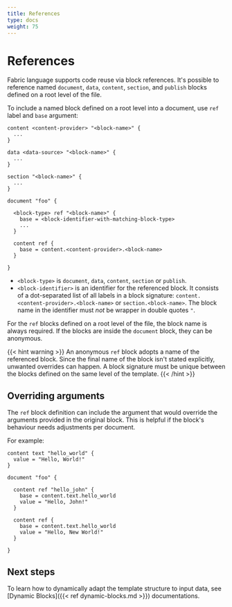 ```yaml
---
title: References
type: docs
weight: 75
---
```


# References

Fabric language supports code reuse via block references. It's possible to reference named
`document`, `data`, `content`, `section`, and `publish` blocks defined on a root level of the file.

To include a named block defined on a root level into a document, use `ref` label and `base`
argument:

```hcl
content <content-provider> "<block-name>" {
  ...
}

data <data-source> "<block-name>" {
  ...
}

section "<block-name>" {
  ...
}

document "foo" {

  <block-type> ref "<block-name>" {
    base = <block-identifier-with-matching-block-type>
    ... 
  }

  content ref {
    base = content.<content-provider>.<block-name>
  }

}
```

- `<block-type>` is `document`, `data`, `content`, `section` or `publish`.
- `<block-identifier>` is an identifier for the referenced block. It consists of a dot-separated
  list of all labels in a block signature: `content.<content-provider>.<block-name>` or
  `section.<block-name>`. The block name in the identifier must *not* be wrapper in double quotes `"`.

For the `ref` blocks defined on a root level of the file, the block name is always required. If the
blocks are inside the `document` block, they can be anonymous.

{{< hint warning >}} An anonymous `ref` block adopts a name of the referenced block. Since the final
name of the block isn't stated explicitly, unwanted overrides can happen. A block signature must be
unique between the blocks defined on the same level of the template. {{< /hint >}}

## Overriding arguments

The `ref` block definition can include the argument that would override the arguments provided in
the original block. This is helpful if the block's behaviour needs adjustments per document.

For example:

```hcl
content text "hello_world" {
  value = "Hello, World!"
}

document "foo" {

  content ref "hello_john" {
    base = content.text.hello_world
    value = "Hello, John!"
  }

  content ref {
    base = content.text.hello_world
    value = "Hello, New World!"
  }

}
```

<!-- FIXME: https://github.com/blackstork-io/fabric/issues/29

## Query input requirement

Content blocks rely on `query` argument for selecting data needed for rendering (see content blocks' [Generic Arguments]({{< ref "content-blocks.md#generic-arguments" >}})). The JQ query uses the data path which is often document-specific and depends on the name of the data block. This hinders the re-usability of the content blocks.

Fabric supports an explicit way for the content block to require the input data - `query_input` and `query_input_required` arguments. If `query_input_required` set to `true`, the content block expects `query_input` argument to be provided in the `ref` block.

## Example

```hcl
data elasticsearch "foo" {
  index = "test-index"
  ...
}

content text "qux" {
  # Using `query_input` field in the context that contains the result of
  # the `query_input` query
  query = ".query_input | length"

  # Require the referrer to specify `query_input` query that will be used
  # to get the data for `query_input` field in the context
  query_input_required = true
  value = "The data contains {{ .query_result }} elements"
}

document "test-document" {

  # Anonymous referrer block adops the name of the referenced block - `data.elasticsearch.foo`
  data ref {
    base = data.elasticsearch.foo
  }

  # Named referrer block keeps its name - `data.elasticsearch.bar`
  data ref "bar" {
    base = data.elasticsearch.foo
  }

  # Provided argument `index` overrides the value set in the original block.
  data ref "baz" {
    base = data.elasticsearch.foo
    index = "another-test-index"
  }

  # Referred block requires `query_input` to be provided,
  # so it can be used in query set in `query` argument in the original block.
  content ref {
    base = content.text.qux
    query_input = ".data.elasticsearch.bar"
  }

}
```
-->

## Next steps

To learn how to dynamically adapt the template structure to input data, see [Dynamic Blocks]({{< ref dynamic-blocks.md >}}) documentations.

